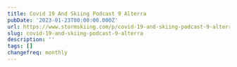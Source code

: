 ```yaml
---
title: Covid 19 And Skiing Podcast 9 Alterra
pubDate: '2023-01-23T00:00:00.000Z'
url: https://www.stormskiing.com/p/covid-19-and-skiing-podcast-9-alterra
slug: covid-19-and-skiing-podcast-9-alterra
description: ''
tags: []
changefreq: monthly
---
```


<!-- Add post content below -->
